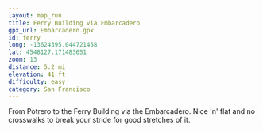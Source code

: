 ```yaml
---
layout: map_run
title: Ferry Building via Embarcadero
gpx_url: Embarcadero.gpx
id: ferry
long: -13624395.044721458
lat: 4548127.171483651
zoom: 13
distance: 5.2 mi
elevation: 41 ft
difficulty: easy
category: San Francisco
---
```

From Potrero to the Ferry Building via the Embarcadero. Nice 'n' flat and no crosswalks to break your stride for good stretches of it.